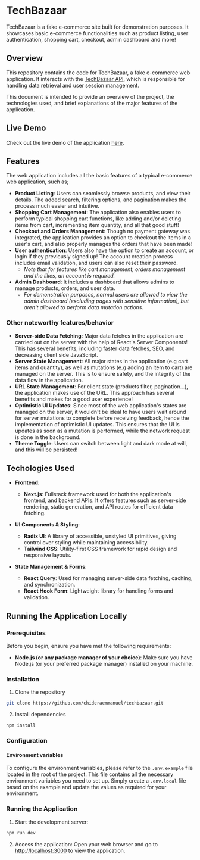 # TechBazaar

TechBazaar is a fake e-commerce site built for demonstration purposes. It showcases basic e-commerce functionalities such as product listing, user authentication, shopping cart, checkout, admin dashboard and more!

## Overview

This repository contains the code for TechBazaar, a fake e-commerce web application. It interacts with the [TechBazaar API](https://github.com/chideraemmanuel/techbazaar-api), which is responsible for handling data retrieval and user session management.

This document is intended to provide an overview of the project, the technologies used, and brief explanations of the major features of the application.

## Live Demo

Check out the live demo of the application [here](https://techbazaar.vercel.app/).

## Features

The web application includes all the basic features of a typical e-commerce web application, such as;

- **Product Listing**: Users can seamlessly browse products, and view their details. The added search, filtering options, and pagination makes the process much easier and intuitive.
- **Shopping Cart Management**: The application also enables users to perform typical shopping cart functions, like adding and/or deleting items from cart, incrementing item quantity, and all that good stuff!
- **Checkout and Orders Management**: Though no payment gateway was integrated, the application provides an option to checkout the items in a user's cart, and also properly manages the orders that have been made!
- **User authentication**: Users also have the option to create an account, or login if they previously signed up! The account creation process includes email validation, and users can also reset their password.
  - _Note that for features like cart management, orders management and the likes, an account is required._
- **Admin Dashboard**: It includes a dashboard that allows admins to manage products, orders, and user data.
  - _For demonstration purposes, normal users are allowed to view the admin dashboard (excluding pages with sensitive information), but aren't allowed to perform data mutation actions._

### Other noteworthy features/behavior

- **Server-side Data Fetching**: Major data fetches in the application are carried out on the server with the help of React's Server Components! This has several benefits, including faster data fetches, SEO, and decreasing client side JavaScript.
- **Server State Management**: All major states in the application (e.g cart items and quantity), as well as mutations (e.g adding an item to cart) are managed on the server. This is to ensure safety, and the integrity of the data flow in the application.
- **URL State Management**: For client state (products filter, pagination...), the application makes use of the URL. This approach has several benefits and makes for a good user experience!
- **Optimistic UI Updates**: Since most of the web application's states are managed on the server, it wouldn't be ideal to have users wait around for server mutations to complete before receiving feedback, hence the implementation of optimistic UI updates. This ensures that the UI is updates as soon as a mutation is performed, while the network request is done in the background.
- **Theme Toggle**: Users can switch between light and dark mode at will, and this will be persisted!

## Techologies Used

- **Frontend**:

  - **Next.js**: Fullstack framework used for both the application's frontend, and backend APIs. It offers features such as server-side rendering, static generation, and API routes for efficient data fetching.

- **UI Components & Styling**:

  - **Radix UI**: A library of accessible, unstyled UI primitives, giving control over styling while maintaining accessibility.
  - **Tailwind CSS**: Utility-first CSS framework for rapid design and responsive layouts.

- **State Management & Forms**:

  - **React Query**: Used for managing server-side data fetching, caching, and synchronization.
  - **React Hook Form**: Lightweight library for handling forms and validation.

## Running the Application Locally

### Prerequisites

Before you begin, ensure you have met the following requirements:

- **Node.js (or any package manager of your choice)**: Make sure you have Node.js (or your preferred package manager) installed on your machine.

### Installation

1. Clone the repository

```bash
git clone https://github.com/chideraemmanuel/techbazaar.git
```

2. Install dependencies

```bash
npm install
```

### Configuration

#### Environment variables

To configure the environment variables, please refer to the `.env.example` file located in the root of the project. This file contains all the necessary environment variables you need to set up. Simply create a `.env.local` file based on the example and update the values as required for your environment.

### Running the Application

1. Start the development server:

```bash
npm run dev
```

2. Access the application: Open your web browser and go to [http://localhost:3000](http://localhost:3000) to view the application.
